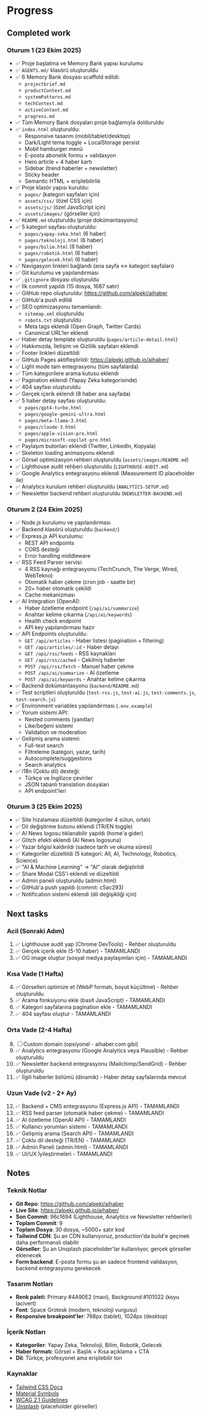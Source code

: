 # Progress

## Completed work

### Oturum 1 (23 Ekim 2025)
- ✅ Proje başlatma ve Memory Bank yapısı kurulumu
- ✅ `AGENTS.md/` klasörü oluşturuldu
- ✅ 6 Memory Bank dosyası scaffold edildi:
  - `projectbrief.md`
  - `productContext.md`
  - `systemPatterns.md`
  - `techContext.md`
  - `activeContext.md`
  - `progress.md`
- ✅ Tüm Memory Bank dosyaları proje bağlamıyla dolduruldu
- ✅ `index.html` oluşturuldu:
  - Responsive tasarım (mobil/tablet/desktop)
  - Dark/Light tema toggle + LocalStorage persist
  - Mobil hamburger menü
  - E-posta abonelik formu + validasyon
  - Hero article + 4 haber kartı
  - Sidebar (trend haberler + newsletter)
  - Sticky header
  - Semantic HTML + erişilebilirlik
- ✅ Proje klasör yapısı kuruldu:
  - `pages/` (kategori sayfaları için)
  - `assets/css/` (özel CSS için)
  - `assets/js/` (özel JavaScript için)
  - `assets/images/` (görseller için)
- ✅ `README.md` oluşturuldu (proje dokümantasyonu)
- ✅ 5 kategori sayfası oluşturuldu:
  - `pages/yapay-zeka.html` (6 haber)
  - `pages/teknoloji.html` (6 haber)
  - `pages/bilim.html` (6 haber)
  - `pages/robotik.html` (6 haber)
  - `pages/gelecek.html` (6 haber)
- ✅ Navigasyon linkleri bağlandı (ana sayfa ↔ kategori sayfaları)
- ✅ Git kurulumu ve yapılandırması
- ✅ `.gitignore` dosyası oluşturuldu
- ✅ İlk commit yapıldı (15 dosya, 1687 satır)
- ✅ GitHub repo oluşturuldu: https://github.com/alpeki/aihaber
- ✅ GitHub'a push edildi
- ✅ SEO optimizasyonu tamamlandı:
  - `sitemap.xml` oluşturuldu
  - `robots.txt` oluşturuldu
  - Meta tags eklendi (Open Graph, Twitter Cards)
  - Canonical URL'ler eklendi
- ✅ Haber detay template oluşturuldu (`pages/article-detail.html`)
- ✅ Hakkımızda, İletişim ve Gizlilik sayfaları eklendi
- ✅ Footer linkleri düzeltildi
- ✅ GitHub Pages aktifleştirildi: https://alpeki.github.io/aihaber/
- ✅ Light mode tam entegrasyonu (tüm sayfalarda)
- ✅ Tüm kategorilere arama kutusu eklendi
- ✅ Pagination eklendi (Yapay Zeka kategorisinde)
- ✅ 404 sayfası oluşturuldu
- ✅ Gerçek içerik eklendi (8 haber ana sayfada)
- ✅ 5 haber detay sayfası oluşturuldu:
  - `pages/gpt4-turbo.html`
  - `pages/google-gemini-ultra.html`
  - `pages/meta-llama-3.html`
  - `pages/claude-3.html`
  - `pages/apple-vision-pro.html`
  - `pages/microsoft-copilot-pro.html`
- ✅ Paylaşım butonları eklendi (Twitter, LinkedIn, Kopyala)
- ✅ Skeleton loading animasyonu eklendi
- ✅ Görsel optimizasyon rehberi oluşturuldu (`assets/images/README.md`)
- ✅ Lighthouse audit rehberi oluşturuldu (`LIGHTHOUSE-AUDIT.md`)
- ✅ Google Analytics entegrasyonu eklendi (Measurement ID placeholder ile)
- ✅ Analytics kurulum rehberi oluşturuldu (`ANALYTICS-SETUP.md`)
- ✅ Newsletter backend rehberi oluşturuldu (`NEWSLETTER-BACKEND.md`)

### Oturum 2 (24 Ekim 2025)
- ✅ Node.js kurulumu ve yapılandırması
- ✅ Backend klasörü oluşturuldu (`backend/`)
- ✅ Express.js API kurulumu:
  - REST API endpoints
  - CORS desteği
  - Error handling middleware
- ✅ RSS Feed Parser servisi:
  - 4 RSS kaynağı entegrasyonu (TechCrunch, The Verge, Wired, WebTekno)
  - Otomatik haber çekme (cron job - saatte bir)
  - 20+ haber otomatik çekildi
  - Cache mekanizması
- ✅ AI Integration (OpenAI):
  - Haber özetleme endpoint (`/api/ai/summarize`)
  - Anahtar kelime çıkarma (`/api/ai/keywords`)
  - Health check endpoint
  - API key yapılandırması hazır
- ✅ API Endpoints oluşturuldu:
  - `GET /api/articles` - Haber listesi (pagination + filtering)
  - `GET /api/articles/:id` - Haber detayı
  - `GET /api/rss/feeds` - RSS kaynakları
  - `GET /api/rss/cached` - Çekilmiş haberler
  - `POST /api/rss/fetch` - Manuel haber çekme
  - `POST /api/ai/summarize` - AI özetleme
  - `POST /api/ai/keywords` - Anahtar kelime çıkarma
- ✅ Backend dokümantasyonu (`backend/README.md`)
- ✅ Test scriptleri oluşturuldu (`test-rss.js`, `test-ai.js`, `test-comments.js`, `test-search.js`)
- ✅ Environment variables yapılandırması (`.env.example`)
- ✅ Yorum sistemi API:
  - Nested comments (yanıtlar)
  - Like/beğeni sistemi
  - Validation ve moderation
- ✅ Gelişmiş arama sistemi:
  - Full-text search
  - Filtreleme (kategori, yazar, tarih)
  - Autocomplete/suggestions
  - Search analytics
- ✅ i18n (Çoklu dil) desteği:
  - Türkçe ve İngilizce çeviriler
  - JSON tabanlı translation dosyaları
  - API endpoint'leri

### Oturum 3 (25 Ekim 2025)
- ✅ Site hizalaması düzeltildi (kategoriler 4 sütun, ortalı)
- ✅ Dil değiştirme butonu eklendi (TR/EN toggle)
- ✅ AI News logosu tıklanabilir yapıldı (home'a gider)
- ✅ Glitch efekti eklendi (AI News logosuna)
- ✅ Yazar bilgisi kaldırıldı (sadece tarih ve okuma süresi)
- ✅ Kategoriler düzeltildi (5 kategori: All, AI, Technology, Robotics, Science)
- ✅ "AI & Machine Learning" -> "AI" olarak değiştirildi
- ✅ Share Modal CSS'i eklendi ve düzeltildi
- ✅ Admin paneli oluşturuldu (admin.html)
- ✅ GitHub'a push yapıldı (commit: c5ac293)
- ✅ Notification sistemi eklendi (dil değişikliği için)


## Next tasks

### Acil (Sonraki Adım)
1. ✅ Lighthouse audit yap (Chrome DevTools) - Rehber oluşturuldu
2. ✅ Gerçek içerik ekle (5-10 haber) - TAMAMLANDI
3. ✅ OG image oluştur (sosyal medya paylaşımları için) - TAMAMLANDI

### Kısa Vade (1 Hafta)
4. ✅ Görselleri optimize et (WebP formatı, boyut küçültme) - Rehber oluşturuldu
5. ✅ Arama fonksiyonu ekle (basit JavaScript) - TAMAMLANDI
6. ✅ Kategori sayfalarına pagination ekle - TAMAMLANDI
7. ✅ 404 sayfası oluştur - TAMAMLANDI

### Orta Vade (2-4 Hafta)
8. ☐ Custom domain (opsiyonel - aihaber.com gibi)
9. ✅ Analytics entegrasyonu (Google Analytics veya Plausible) - Rehber oluşturuldu
10. ✅ Newsletter backend entegrasyonu (Mailchimp/SendGrid) - Rehber oluşturuldu
11. ✅ İlgili haberler bölümü (dinamik) - Haber detay sayfalarında mevcut

### Uzun Vade (v2 - 2+ Ay)
12. ✅ Backend + CMS entegrasyonu (Express.js API) - TAMAMLANDI
13. ✅ RSS feed parser (otomatik haber çekme) - TAMAMLANDI
14. ✅ AI özetleme (OpenAI API) - TAMAMLANDI
15. ✅ Kullanıcı yorumları sistemi - TAMAMLANDI
16. ✅ Gelişmiş arama (Search API) - TAMAMLANDI
17. ✅ Çoklu dil desteği (TR/EN) - TAMAMLANDI
18. ✅ Admin Paneli (admin.html) - TAMAMLANDI
19. ✅ UI/UX İyileştirmeleri - TAMAMLANDI


## Notes

### Teknik Notlar
- **Git Repo**: https://github.com/alpeki/aihaber
- **Live Site**: https://alpeki.github.io/aihaber/
- **Son Commit**: 96c1694 (Lighthouse, Analytics ve Newsletter rehberleri)
- **Toplam Commit**: 9
- **Toplam Dosya**: 30 dosya, ~5000+ satır kod
- **Tailwind CDN**: Şu an CDN kullanıyoruz, production'da build'e geçmek daha performanslı olabilir
- **Görseller**: Şu an Unsplash placeholder'lar kullanılıyor, gerçek görseller eklenecek
- **Form backend**: E-posta formu şu an sadece frontend validasyon, backend entegrasyonu gerekecek

### Tasarım Notları
- **Renk paleti**: Primary #4A90E2 (mavi), Background #101022 (koyu lacivert)
- **Font**: Space Grotesk (modern, teknoloji vurgusu)
- **Responsive breakpoint'ler**: 768px (tablet), 1024px (desktop)

### İçerik Notları
- **Kategoriler**: Yapay Zeka, Teknoloji, Bilim, Robotik, Gelecek
- **Haber formatı**: Görsel + Başlık + Kısa açıklama + CTA
- **Dil**: Türkçe, profesyonel ama erişilebilir ton

### Kaynaklar
- [Tailwind CSS Docs](https://tailwindcss.com/docs)
- [Material Symbols](https://fonts.google.com/icons)
- [WCAG 2.1 Guidelines](https://www.w3.org/WAI/WCAG21/quickref/)
- [Unsplash](https://unsplash.com/) (placeholder görseller)

